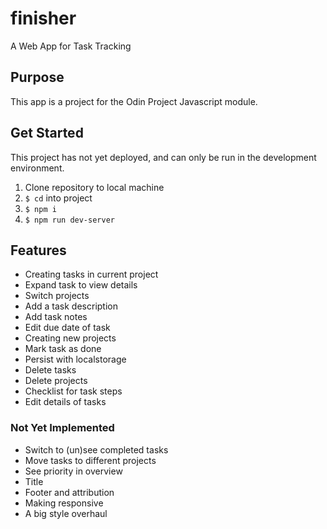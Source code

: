 # finisher
A Web App for Task Tracking

## Purpose
This app is a project for the Odin Project Javascript module.

## Get Started
This project has not yet deployed, and can only be run in the development environment.
1. Clone repository to local machine
1. `$ cd` into project
1. `$ npm i`
1. `$ npm run dev-server`


## Features
- Creating tasks in current project
- Expand task to view details
- Switch projects
- Add a task description
- Add task notes
- Edit due date of task
- Creating new projects
- Mark task as done
- Persist with localstorage
- Delete tasks
- Delete projects
- Checklist for task steps
- Edit details of tasks

### Not Yet Implemented
- Switch to (un)see completed tasks
- Move tasks to different projects
- See priority in overview
- Title
- Footer and attribution
- Making responsive
- A big style overhaul

